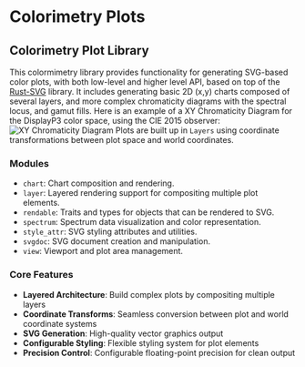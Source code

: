 
# Colorimetry Plots

<!-- cargo-rdme start -->

## Colorimetry Plot Library

This colormimetry library provides functionality for generating SVG-based color plots,
with both low-level and higher level API, based on top of the [Rust-SVG](https://crates.io/crates/svg) library.
It includes generating basic 2D (x,y) charts composed of several layers, and more complex chromaticity diagrams with
the spectral locus, and gamut fills.
Here is an example of a XY Chromaticity Diagram for the DisplayP3 color space, using the CIE 2015 observer:
![XY Chromaticity Diagram](https://harbik.github.io/colorimetry/img/srgb_gamut.svg)
Plots are built up in `Layers` using coordinate transformations between plot space and world coordinates.

### Modules

- `chart`: Chart composition and rendering.
- `layer`: Layered rendering support for compositing multiple plot elements.
- `rendable`: Traits and types for objects that can be rendered to SVG.
- `spectrum`: Spectrum data visualization and color representation.
- `style_attr`: SVG styling attributes and utilities.
- `svgdoc`: SVG document creation and manipulation.
- `view`: Viewport and plot area management.

### Core Features

- **Layered Architecture**: Build complex plots by compositing multiple layers
- **Coordinate Transforms**: Seamless conversion between plot and world coordinate systems
- **SVG Generation**: High-quality vector graphics output
- **Configurable Styling**: Flexible styling system for plot elements
- **Precision Control**: Configurable floating-point precision for clean output

<!-- cargo-rdme end -->
